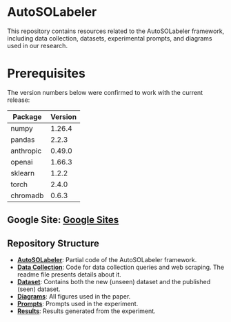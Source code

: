 # AutoSOLabeler

This repository contains resources related to the AutoSOLabeler framework, including data collection, datasets, experimental prompts, and diagrams used in our research.

# Prerequisites

The version numbers below were confirmed to work with the current release:

| Package    | Version   |
|------------|----------|
| numpy      | 1.26.4   |
| pandas     | 2.2.3    |
| anthropic  | 0.49.0   |
| openai     | 1.66.3   |
| sklearn    | 1.2.2    |
| torch      | 2.4.0    |
| chromadb   | 0.6.3    |

## Google Site: [Google Sites](https://sites.google.com/view/autosolabeler)
## Repository Structure
- [**AutoSOLabeler**](./AutoSOLabeler): Partial code of the AutoSOLabeler framework. 
- [**Data Collection**](./Data%20Collection): Code for data collection queries and web scraping. The readme file presents details about it.
- [**Dataset**](./Dataset): Contains both the new (unseen) dataset and the published (seen) dataset.
- [**Diagrams**](./Diagrams): All figures used in the paper.
- [**Prompts**](./Prompts): Prompts used in the experiment.
- [**Results**](./Results): Results generated from the experiment.
